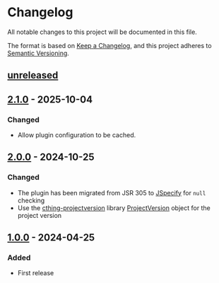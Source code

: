 # Changelog

All notable changes to this project will be documented in this file.

The format is based on [Keep a Changelog](https://keepachangelog.com/en/1.0.0/),
and this project adheres to [Semantic Versioning](https://semver.org/spec/v2.0.0.html).

## [unreleased]

## [2.1.0] - 2025-10-04

### Changed

- Allow plugin configuration to be cached.

## [2.0.0] - 2024-10-25

### Changed

- The plugin has been migrated from JSR 305 to [JSpecify](https://jspecify.dev/) for `null` checking
- Use the [cthing-projectversion](https://github.com/cthing/cthing-projectversion) library
  [ProjectVersion](https://javadoc.io/doc/org.cthing/cthing-projectversion/latest/org/cthing/projectversion/ProjectVersion.html)
  object for the project version

## [1.0.0] - 2024-04-25

### Added

- First release

[unreleased]: https://github.com/cthing/gradle-property-key-constants/compare/2.1.0...HEAD
[2.1.0]: https://github.com/cthing/gradle-property-key-constants/releases/tag/2.1.0
[2.0.0]: https://github.com/cthing/gradle-property-key-constants/releases/tag/2.0.0
[1.0.0]: https://github.com/cthing/gradle-property-key-constants/releases/tag/1.0.0
